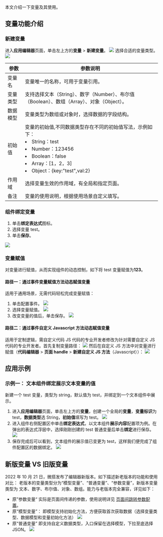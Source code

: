 本文介绍一下变量及其使用。

## 变量功能介绍
### 新建变量
进入**应用编辑器**页面，单击左上方的**变量** > **新建变量**。
![](https://qcloudimg.tencent-cloud.cn/raw/6528c391e47247087d1db558e9c75aba.png)
选择合适的变量类型。
![](https://qcloudimg.tencent-cloud.cn/raw/21564421b03b6dfe3aa3e9f5c5a7423e.png)

| 参数     | 参数说明                                                                                                                                                        |
| -------- | --------------------------------------------------------------------------------------------------------------------------------------------------------------- |
| 变量名   | 变量唯一的名称，可用于变量引用。                                                                                                                                |
| 变量类型 | 支持选择文本（String）、数字（Number）、布尔值（Boolean）、数组（Array）、对象（Object）。                                                                     |
| 数据模型 | 变量类型为数组或对象时，选择数据的字段结构。                                                                                                                    |
| 初始值   | 变量的初始值,不同数据类型存在不同的初始值写法，示例如下：<li>String：test</li><li>Number：123456</li><li>Boolean：false</li><li>Array：[1，2，3]</li><li>Object：{key:"test",val:2} </li>|
| 作用域   | 选择变量生效的作用域，有全局和指定页面。                                                                                                                        |
| 备注     | 变量的使用说明，根据使用场景自定义填写。                                                                                                                        |

### 组件绑定变量
1. 单击**绑定表达式**图标。
2. 选择变量 test。
3. 单击**保存**。

![](https://qcloudimg.tencent-cloud.cn/raw/14bd14c9543514952707a0bdb5da8b11.png)

### 变量赋值
对变量进行赋值，从而实现组件的动态控制，如下将 test 变量赋值为**123**。

#### 路径一：通过事件变量赋值方法动态赋值变量
适用于通用场景，无需代码轻松完成变量赋值：
1. 单击配置事件。
![](https://qcloudimg.tencent-cloud.cn/raw/626878def8b197abf5a6296f775c71c7.png)
2. 选择变量赋值。
![](https://qcloudimg.tencent-cloud.cn/raw/68cbaa7ce2b4d8bab3ef1971737d2eb8.png)
3. 改变变量的值后，单击保存。
![](https://qcloudimg.tencent-cloud.cn/raw/4796d6285b9720fd87b4f6ea4efaeb13.png)

#### 路径二：通过事件自定义 Javascript 方法动态赋值变量
适用于定制逻辑，需自定义代码 JS 代码的专业开发者修改为针对需要自定义 JS 代码的专业开发者。首先复制变量路径：
![](https://qcloudimg.tencent-cloud.cn/raw/73ab9befd1c37a06035a767a671e959f.png)
然后在自定义 JS 方法中对变量进行赋值（**代码编辑器** > **页面 handle** > **新建自定义 JS 方法**（Javascript））：
![](https://qcloudimg.tencent-cloud.cn/raw/f0ca920b3387ccf909fb154f56fa60c4.png)

## 应用示例

### 示例一： 文本组件绑定展示文本变量的值
新建一个 test 变量，类型为 string，默认值为 test，并绑定到一个文本组件中展示。
1. 进入**应用编辑器**页面，单击左上方的**变量**，创建一个全局的**变量**，**变量标识**为 test，**数据类型**选 String，**初始值**填写为 test。
![](https://qcloudimg.tencent-cloud.cn/raw/fecdab78035cc514900ed511b02cbdc9.png)
2. 进入组件右侧配置区中单击**绑定表达式**，以文本组件**展示内容**配置项为例。在弹出的表达式浮层中，选择刚刚创建的 test 普通变量后单击**绑定**进行保存。
![](https://qcloudimg.tencent-cloud.cn/raw/f646206ea52f5e7641f4a6d1b6fe964e.png)
3. 保存完成后可以看到，文本组件的展示值已变更为 test，这样我们便完成了组件配置区的数据绑定。
![](https://qcloudimg.tencent-cloud.cn/raw/aa0bb3971cc63f13bd275e8a5cf5f940.png)

[](id:change)

## 新版变量 VS 旧版变量
2022 年 10 月 21 日，微搭发布了编辑器新版本。如下描述新老版本的功能和使用对比：
老版本的变量类型分为“模型变量”、“普通变量”、“参数变量”，新版本变量类型为 文本、数字、布尔值、对象、数组。能力与老版本完全兼容，详见如下：
- 原”参数变量“
  实际是页面间传递的参数，使用说明详见 <a href="https://cloud.tencent.com/document/product/1301/70204">页面间跳转参数配置</a>。
- 原“模型变量”：
即模型支持初始化方法，方便获取首次获取数据（选择变量类型、数据模型和变量初始化方法）
![](https://qcloudimg.tencent-cloud.cn/raw/b37944f2b408134b4f02e2bb0ff48fcc.png)
- 原“普通变量”
即支持自定义数据类型，入口保留在选择模型，下拉至底选择 JSON。
![](https://qcloudimg.tencent-cloud.cn/raw/f6c9c075681650964bb6ce1232e8c665.png)

<!-- ### 示例二：数组变量，For 循环展示列表

针对变量是一个数组，并需要循环绑定展示时，您可以：

1. 创建一个数组变量 test3，数据模型选择为**用户**。
   ![](https://qcloudimg.tencent-cloud.cn/raw/0a2aff60b2abd4cd2303a69ce4fac736.png)
2. 以普通容器组件为例，在编辑区中创建一个普通容器组件，普通容器中添加一个文本组件，大纲树中选中普通容器单击**右侧配置区** > **循环展示**的数据绑定按钮。
   ![](https://qcloudimg.tencent-cloud.cn/raw/80fa7331736ba6607b79ff7c5eb7ad96.png)
3. 在绑定表达式中选择刚刚创建的数组变量 test3，保存。
   ![](https://qcloudimg.tencent-cloud.cn/raw/ddd5e7a580679c09e3d409ca7aaeb8a1.png)
4. 循环数据绑定完成后，选中该普通容器下的**文本组件**，单击内容后的绑定表达式。
   ![](https://qcloudimg.tencent-cloud.cn/raw/1846f6dac031a11927d5f3d71b73ec2a.png)
5. 循环对象中选择数据源中的数据字段，单击**绑定**。
   ![](https://qcloudimg.tencent-cloud.cn/raw/a3557239af04dbb131ad96ca755147b4.png)
6. 绑定后可以看到数据源数据的循环展示。
   ![](https://qcloudimg.tencent-cloud.cn/raw/3182afae5712b448113d17e7b2a8d5bc.png) -->
